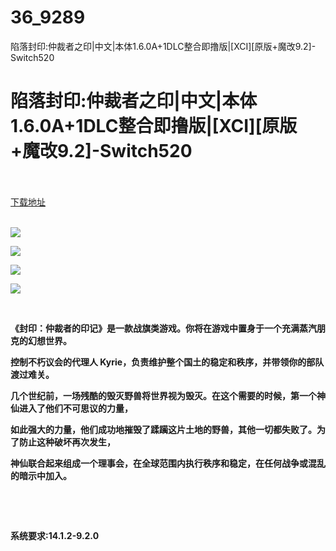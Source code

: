 # 36_9289
陷落封印:仲裁者之印|中文|本体1.6.0A+1DLC整合即撸版|[XCI][原版+魔改9.2]-Switch520
# 陷落封印:仲裁者之印|中文|本体1.6.0A+1DLC整合即撸版|[XCI][原版+魔改9.2]-Switch520
 <br/></br>
[下载地址](https://www.switch520.cc/article/9289 "下载地址")
<br/></br>

<p><strong><img src="https://www.switch520.cc/muke_img/upload_art_editor_20210115-1_6d2668859819c00f1b5fc1246168cd3a.jpg"></strong></p>
<p><strong><img src="https://www.switch520.cc/muke_img/upload_art_editor_20210115-1_a5c0f1ab7608f7ac9da68ce85c19e6bc.jpg"></strong></p>
<p><strong><img src="https://www.switch520.cc/muke_img/upload_art_editor_20210115-1_e994a32042ebc9b2886bf12ca17bc1a8.jpg"></strong></p>
<p><strong><img src="https://www.switch520.cc/muke_img/upload_art_editor_20210115-1_74ea830c168a0cf77cbf047d91f48529.jpg"></strong></p>
<p>&nbsp;</p>
<p><strong> 《封印：仲裁者的印记》是一款战旗类游戏。你将在游戏中置身于一个充满蒸汽朋克的幻想世界。</strong></p>
<p><strong>控制不朽议会的代理人 Kyrie，负责维护整个国土的稳定和秩序，并带领你的部队渡过难关。</strong></p>
<p><strong>几个世纪前，一场残酷的毁灭野兽将世界视为毁灭。在这个需要的时候，第一个神仙进入了他们不可思议的力量，</strong></p>
<p><strong>如此强大的力量，他们成功地摧毁了蹂躏这片土地的野兽，其他一切都失败了。为了防止这种破坏再次发生，</strong></p>
<p><strong>神仙联合起来组成一个理事会，在全球范围内执行秩序和稳定，在任何战争或混乱的暗示中加入。</strong></p>
<p><strong>&nbsp;</strong></p>
<p>&nbsp;</p>

<p><strong>系统要求:14.1.2-9.2.0</strong></p>


